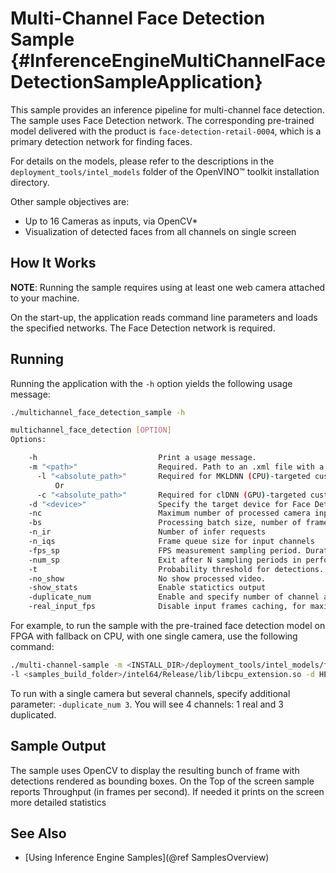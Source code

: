 # Multi-Channel Face Detection Sample {#InferenceEngineMultiChannelFaceDetectionSampleApplication}

This sample provides an inference pipeline for multi-channel face detection. The sample uses Face Detection network. The corresponding pre-trained model delivered with the product is `face-detection-retail-0004`, which is a primary detection network for finding faces.

For details on the models, please refer to the descriptions in the `deployment_tools/intel_models` folder of the OpenVINO&trade; toolkit installation directory.

Other sample objectives are:

* Up to 16 Cameras as inputs, via OpenCV*
* Visualization of detected faces from all channels on single screen


## How It Works

**NOTE**: Running the sample requires using at least one web camera attached to your machine. 
 
On the start-up, the application reads command line parameters and loads the specified networks. The Face Detection network is required.


## Running

Running the application with the `-h` option yields the following usage message:
```sh
./multichannel_face_detection_sample -h

multichannel_face_detection [OPTION]
Options:

    -h                           Print a usage message.
    -m "<path>"                  Required. Path to an .xml file with a trained face detection model.
      -l "<absolute_path>"       Required for MKLDNN (CPU)-targeted custom layers.Absolute path to a shared library with the kernels impl.
          Or
      -c "<absolute_path>"       Required for clDNN (GPU)-targeted custom kernels.Absolute path to the xml file with the kernels desc.
    -d "<device>"                Specify the target device for Face Detection (CPU, GPU, FPGA, or MYRIAD). Sample will look for a suitable plugin for device specified.
    -nc                          Maximum number of processed camera inputs (web cams). If not specified, 4 cameras are expected by default. 
    -bs                          Processing batch size, number of frames processed per infer request
    -n_ir                        Number of infer requests
    -n_iqs                       Frame queue size for input channels
    -fps_sp                      FPS measurement sampling period. Duration between timepoints, msec
    -num_sp                      Exit after N sampling periods in performance testing(No show) mode
    -t                           Probability threshold for detections.
    -no_show                     No show processed video.
    -show_stats                  Enable statictics output
    -duplicate_num               Enable and specify number of channel additionally copied from real sources
    -real_input_fps              Disable input frames caching, for maximum throughput pipeline

```

For example, to run the sample with the pre-trained face detection model on FPGA with fallback on CPU, with one single camera, use the following command:
```sh
./multi-channel-sample -m <INSTALL_DIR>/deployment_tools/intel_models/face-detection-retail-0004/FP32/face-detection-retail-0004.xml 
-l <samples_build_folder>/intel64/Release/lib/libcpu_extension.so -d HETERO:FPGA,CPU -nc 1
```

To run with a single camera but several channels, specify additional parameter: `-duplicate_num 3`. You will see 4 channels: 1 real and 3 duplicated. 


## Sample Output

The sample uses OpenCV to display the resulting bunch of frame with detections rendered as bounding boxes.
On the Top of the screen sample reports Throughput (in frames per second). If needed it prints on the screen more detailed statistics

## See Also
* [Using Inference Engine Samples](@ref SamplesOverview)
